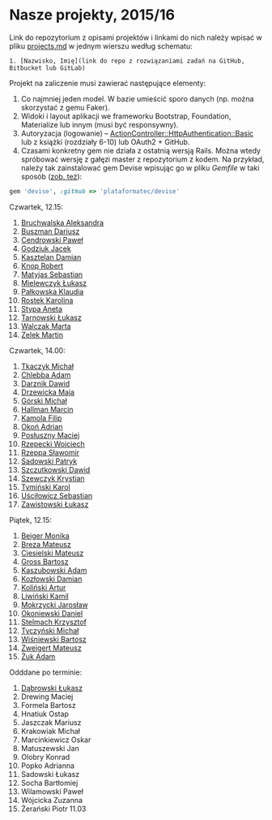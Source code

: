 # Nasze projekty, 2015/16

Link do repozytorium z opisami projektów i linkami do nich należy wpisać
w pliku [projects.md](projects.md) w jednym wierszu według schematu:

```
1. [Nazwisko, Imię](link do repo z rozwiązaniami zadań na GitHub, Bitbucket lub GitLab)
```

Projekt na zaliczenie musi zawierać następujące elementy:

1. Co najmniej jeden model. W bazie umieścić sporo danych
  (np. można skorzystać z gemu Faker).
1. Widoki i layout aplikacji we frameworku Bootstrap, Foundation, Materialize
   lub innym (musi być responsywny).
1. Autoryzacja (logowanie) – [ActionController::HttpAuthentication::Basic](http://edgeapi.rubyonrails.org/classes/ActionController/HttpAuthentication/Basic.html)
   lub z książki [](https://www.railstutorial.org/book) (rozdziały 6-10)
   lub OAuth2 + GitHub.
1. Czasami konkretny gem nie działa z ostatnią wersją Rails. Można wtedy spróbować
  wersję z gałęzi master z repozytorium z kodem. Na przykład, należy tak zainstalować
  gem Devise wpisując go w pliku _Gemfile_ w taki sposób
  ([zob. też](http://bundler.io/git.html)):

```ruby
gem 'devise', :github => 'plataformatec/devise'
```

Czwartek, 12.15:

1. [Bruchwalska Aleksandra](https://github.com/ABruchwalska/ror)
1. [Buszman Dariusz](https://github.com/dbuszman/flatmate_helper)
1. [Cendrowski Paweł](https://github.com/pcendrowski/asi-projekty)
1. [Godziuk Jacek](https://github.com/jgodziuk/ASI)
1. [Kasztelan Damian](https://github.com/damian11/ASI-1)
1. [Knop Robert](https://github.com/Amenorphus/ProjektASI)
1. [Matyjas Sebastian](https://github.com/reamider/asi)
1. [Mielewczyk Łukasz](https://github.com/romety2/asi)
1. [Pałkowska Klaudia](https://github.com/kpalkowska/rails)
1. [Rostek Karolina](https://github.com/Carolsien/ArchitekturaSerwisowInternetowych)
1. [Stypa Aneta](https://github.com/aneta-7/architektura)
1. [Tarnowski Łukasz](https://github.com/ltarnowski1/Architektura-serwisow-internetowych)
1. [Walczak Marta](https://github.com/mawala/Asi)
1. [Zelek Martin](https://github.com/martin123154/Architektura-serwis-w-internetowych)

Czwartek, 14.00:

1. [Tkaczyk Michał](https://github.com/Emkate/projektASI)
1. [Chlebba Adam](https://github.com/AChlebba/ASI)
1. [Darznik Dawid](https://github.com/Dawid93/ASI2016.git)
1. [Drzewicka Maja](https://github.com/MajaD/Ruby_proj1.git)
1. [Górski Michał](https://github.com/DajMiNazwe/asi)
1. [Hallman Marcin](https://github.com/Strugacki/ASI2016)
1. [Kamola Filip](https://github.com/fkamola/ASI)
1. [Okoń Adrian](https://github.com/adrianokon/asi_lab)
1. [Posłuszny Maciej](https://github.com/spalonytoster/rails-superheroes)
1. [Rzepecki Wojciech](https://github.com/wojtasss/tsi-checkout-project-rails)
1. [Rzeppa Sławomir](https://github.com/srzeppa/asi)
1. [Sadowski Patryk](https://github.com/psadowski/Rails)
1. [Szczutkowski Dawid](https://github.com/dszczutkowski/ASI2016)
1. [Szewczyk Krystian](https://github.com/kszewczyk1/ASI2016)
1. [Tymiński Karol](https://github.com/ktyminski/asi-projekty)
1. [Uściłowicz Sebastian](https://github.com/suscilowicz/ASI_LAB)
1. [Zawistowski Łukasz](https://github.com/lzawistowski/RailsProjekt1)

Piątek, 12.15:

1. [Beiger Monika](https://github.com/mbeiger/ASI)
1. [Breza Mateusz](https://github.com/mbreza/ruby1)
1. [Ciesielski Mateusz](https://github.com/m-ciesielski/rails)
1. [Gross Bartosz](https://github.com/grossB/asi)
1. [Kaszubowski Adam](https://github.com/chomyczek/zaliczenie-asi)
1. [Kozłowski Damian](https://github.com/dkozlowski22/ASI-projekt)
1. [Koliński Artur](https://github.com/artkolinski/rails)
1. [Liwiński Kamil](https://github.com/panUFO/ASI)
1. [Mokrzycki Jarosław](https://github.com/jmokrzycki/asi-projekt)
1. [Okoniewski Daniel](https://github.com/okoniewskid/Architektura_serwisow_internetowych)
1. [Stelmach Krzysztof](https://bitbucket.org/KrzysiekES/asi)
1. [Tyczyński Michał](https://github.com/mtyczynski/rails)
1. [Wiśniewski Bartosz](https://github.com/vvisnia/asi)
1. [Zweigert Mateusz](https://github.com/mzweigert/Rails)
1. [Żuk Adam](https://github.com/adamzuk/asi-project)

Odddane po terminie:

1. [Dąbrowski Łukasz](https://github.com/ldabrowski/ASI)
1. Drewing Maciej
1. Formela Bartosz
1. Hnatiuk Ostap
1. Jaszczak Mariusz
1. Krakowiak Michał
1. Marcinkiewicz Oskar
1. Matuszewski Jan
1. Olobry Konrad
1. Popko Adrianna
1. Sadowski Łukasz
1. Socha Bartłomiej
1. Wilamowski Paweł
1. Wójcicka Zuzanna
1. Żerański Piotr 11.03

